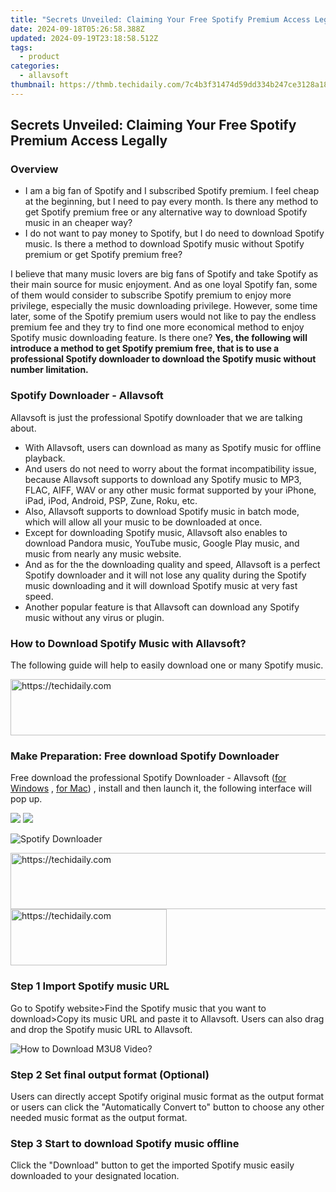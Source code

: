 ```yaml
---
title: "Secrets Unveiled: Claiming Your Free Spotify Premium Access Legally"
date: 2024-09-18T05:26:58.388Z
updated: 2024-09-19T23:18:58.512Z
tags:
  - product
categories:
  - allavsoft
thumbnail: https://thmb.techidaily.com/7c4b3f31474d59dd334b247ce3128a185630128709ac4ffbfcbd9f4ba557fefe.jpg
---
```


## Secrets Unveiled: Claiming Your Free Spotify Premium Access Legally

### Overview

* I am a big fan of Spotify and I subscribed Spotify premium. I feel cheap at the beginning, but I need to pay every month. Is there any method to get Spotify premium free or any alternative way to download Spotify music in an cheaper way?
* I do not want to pay money to Spotify, but I do need to download Spotify music. Is there a method to download Spotify music without Spotify premium or get Spotify premium free?

I believe that many music lovers are big fans of Spotify and take Spotify as their main source for music enjoyment. And as one loyal Spotify fan, some of them would consider to subscribe Spotify premium to enjoy more privilege, especially the music downloading privilege. However, some time later, some of the Spotify premium users would not like to pay the endless premium fee and they try to find one more economical method to enjoy Spotify music downloading feature. Is there one? **Yes, the following will introduce a method to get Spotify premium free, that is to use a professional Spotify downloader to download the Spotify music without number limitation.**

### Spotify Downloader - Allavsoft

Allavsoft is just the professional Spotify downloader that we are talking about.

* With Allavsoft, users can download as many as Spotify music for offline playback.
* And users do not need to worry about the format incompatibility issue, because Allavsoft supports to download any Spotify music to MP3, FLAC, AIFF, WAV or any other music format supported by your iPhone, iPad, iPod, Android, PSP, Zune, Roku, etc.
* Also, Allavsoft supports to download Spotify music in batch mode, which will allow all your music to be downloaded at once.
* Except for downloading Spotify music, Allavsoft also enables to download Pandora music, YouTube music, Google Play music, and music from nearly any music website.
* And as for the the downloading quality and speed, Allavsoft is a perfect Spotify downloader and it will not lose any quality during the Spotify music downloading and it will download Spotify music at very fast speed.
* Another popular feature is that Allavsoft can download any Spotify music without any virus or plugin.

### How to Download Spotify Music with Allavsoft?

The following guide will help to easily download one or many Spotify music.

<!-- affiliate ads begin -->
<a href="https://imp.i357552.net/c/5597632/1006793/11832" target="_top" id="1006793">
  <img src="//a.impactradius-go.com/display-ad/11832-1006793" border="0" alt="https://techidaily.com" width="728" height="90"/>
</a>
<img height="0" width="0" src="https://imp.i357552.net/i/5597632/1006793/11832" style="position:absolute;visibility:hidden;" border="0" />
<!-- affiliate ads end -->

### Make Preparation: Free download Spotify Downloader

Free download the professional Spotify Downloader - Allavsoft ([for Windows](https://tools.techidaily.com/allavsoft/products/) , [for Mac](https://tools.techidaily.com/allavsoft/products/)) , install and then launch it, the following interface will pop up.

[![](https://www.allavsoft.com/how-to/../images/how-to/free-download-win.jpg)](https://tools.techidaily.com/allavsoft/products/) [![](https://www.allavsoft.com/how-to/../images/how-to/free-download-mac.jpg)](https://tools.techidaily.com/allavsoft/products/)

![Spotify Downloader](https://www.allavsoft.com/how-to/../images/allavsoft/screen-shot-600.jpg)

<!-- affiliate ads begin -->
<a href="https://appsumo.8odi.net/c/5597632/2068425/7443" target="_top" id="2068425">
  <img src="//a.impactradius-go.com/display-ad/7443-2068425" border="0" alt="https://techidaily.com" width="728" height="90"/>
</a>
<img height="0" width="0" src="https://appsumo.8odi.net/i/5597632/2068425/7443" style="position:absolute;visibility:hidden;" border="0" />
<!-- affiliate ads end -->

<!-- affiliate ads begin -->
<a href="https://25home.pxf.io/c/5597632/2148633/16836" target="_top" id="2148633">
  <img src="//a.impactradius-go.com/display-ad/16836-2148633" border="0" alt="https://techidaily.com" width="250" height="90"/>
</a>
<img height="0" width="0" src="https://25home.pxf.io/i/5597632/2148633/16836" style="position:absolute;visibility:hidden;" border="0" />
<!-- affiliate ads end -->

### Step 1 Import Spotify music URL

Go to Spotify website>Find the Spotify music that you want to download>Copy its music URL and paste it to Allavsoft. Users can also drag and drop the Spotify music URL to Allavsoft.

![How to Download M3U8 Video?](https://www.allavsoft.com/how-to/../images/how-to/download-rtmp-video/download-rtmp-video.jpg)

### Step 2 Set final output format (Optional)

Users can directly accept Spotify original music format as the output format or users can click the "Automatically Convert to" button to choose any other needed music format as the output format.

### Step 3 Start to download Spotify music offline

Click the "Download" button to get the imported Spotify music easily downloaded to your designated location.

<ins class="adsbygoogle"
     style="display:block"
     data-ad-format="autorelaxed"
     data-ad-client="ca-pub-7571918770474297"
     data-ad-slot="1223367746"></ins>

<ins class="adsbygoogle"
     style="display:block"
     data-ad-client="ca-pub-7571918770474297"
     data-ad-slot="8358498916"
     data-ad-format="auto"
     data-full-width-responsive="true"></ins>
